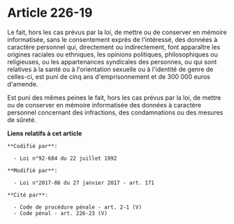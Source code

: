 # Article 226-19

Le fait, hors les cas prévus par la loi, de mettre ou de conserver en mémoire informatisée, sans le consentement exprès de
l'intéressé, des données à caractère personnel qui, directement ou indirectement, font apparaître les origines raciales ou
ethniques, les opinions politiques, philosophiques ou religieuses, ou les appartenances syndicales des personnes, ou qui sont
relatives à la santé ou à l'orientation sexuelle ou à l'identité de genre de celles-ci, est puni de cinq ans d'emprisonnement
et de 300 000 euros d'amende. 

Est puni des mêmes peines le fait, hors les cas prévus par la loi, de mettre ou de conserver en mémoire informatisée des
données à caractère personnel concernant des infractions, des condamnations ou des mesures de sûreté.

**Liens relatifs à cet article**

	**Codifié par**:

	  - Loi n°92-684 du 22 juillet 1992

	**Modifié par**:

	  - Loi n°2017-86 du 27 janvier 2017 - art. 171

	**Cité par**:

	  - Code de procédure pénale - art. 2-1 (V)
	  - Code pénal - art. 226-23 (V)
